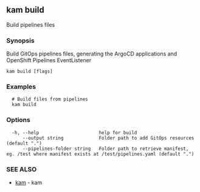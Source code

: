 ## kam build

Build pipelines files

### Synopsis

Build GitOps pipelines files, generating the ArgoCD applications and OpenShift Pipelines EventListener

```
kam build [flags]
```

### Examples

```
  # Build files from pipelines
  kam build
```

### Options

```
  -h, --help                      help for build
      --output string             Folder path to add GitOps resources (default ".")
      --pipelines-folder string   Folder path to retrieve manifest, eg. /test where manifest exists at /test/pipelines.yaml (default ".")
```

### SEE ALSO

* [kam](kam.md)	 - kam


